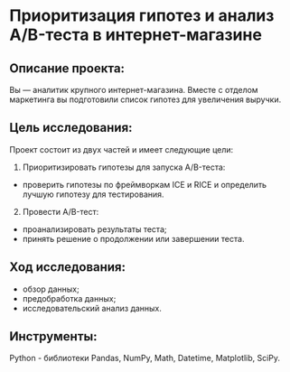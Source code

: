 # Приоритизация гипотез и анализ A/B-теста в интернет-магазине

## Описание проекта:
Вы — аналитик крупного интернет-магазина. Вместе с отделом маркетинга вы подготовили список гипотез для увеличения выручки.

## Цель исследования:

Проект состоит из двух частей и имеет следующие цели:

1. Приоритизировать гипотезы для запуска A/B-теста:
- проверить гипотезы по фреймворкам ICE и RICE и определить лучшую гипотезу для тестирования.
  
2. Провести A/B-тест:
- проанализировать результаты теста;
- принять решение о продолжении или завершении теста.

## Ход исследования:
- обзор данных;
- предобработка данных;
- исследовательский анализ данных.

## Инструменты:
  
Python - библиотеки Pandas, NumPy, Math, Datetime, Matplotlib, SciPy.

